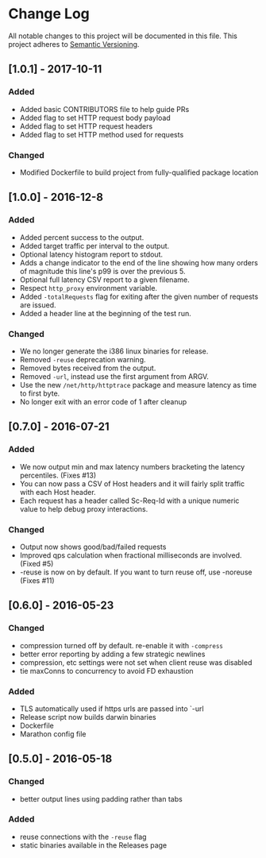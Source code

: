# Change Log

All notable changes to this project will be documented in this file.
This project adheres to [Semantic Versioning](http://semver.org/).

## [1.0.1] - 2017-10-11
### Added
- Added basic CONTRIBUTORS file to help guide PRs
- Added flag to set HTTP request body payload
- Added flag to set HTTP request headers
- Added flag to set HTTP method used for requests

### Changed
- Modified Dockerfile to build project from fully-qualified package location

## [1.0.0] - 2016-12-8
### Added
- Added percent success to the output.
- Added target traffic per interval to the output.
- Optional latency histogram report to stdout.
- Adds a change indicator to the end of the line showing how many
  orders of magnitude this line's p99 is over the previous 5.
- Optional full latency CSV report to a given filename.
- Respect `http_proxy` environment variable.
- Added `-totalRequests` flag for exiting after the given number of requests are issued.
- Added a header line at the beginning of the test run.

### Changed
- We no longer generate the i386 linux binaries for release.
- Removed `-reuse` deprecation warning.
- Removed bytes received from the output.
- Removed `-url`, instead use the first argument from ARGV.
- Use the new `/net/http/httptrace` package and measure latency as time to first byte.
- No longer exit with an error code of 1 after cleanup

## [0.7.0] - 2016-07-21
### Added
- We now output min and max latency numbers bracketing the latency percentiles. (Fixes #13)
- You can now pass a CSV of Host headers and it will fairly split traffic with each Host header.
- Each request has a header called Sc-Req-Id with a unique numeric value to help debug proxy interactions.

### Changed
- Output now shows good/bad/failed requests
- Improved qps calculation when fractional milliseconds are involved. (Fixed #5)
- -reuse is now on by default. If you want to turn reuse off, use -noreuse (Fixes #11)

## [0.6.0] - 2016-05-23
### Changed
- compression turned off by default. re-enable it with `-compress`
- better error reporting by adding a few strategic newlines
- compression, etc settings were not set when client reuse was disabled
- tie maxConns to concurrency to avoid FD exhaustion

### Added
- TLS automatically used if https urls are passed into `-url
- Release script now builds darwin binaries
- Dockerfile
- Marathon config file


## [0.5.0] - 2016-05-18
### Changed
- better output lines using padding rather than tabs

### Added
- reuse connections with the `-reuse` flag
- static binaries available in the Releases page
